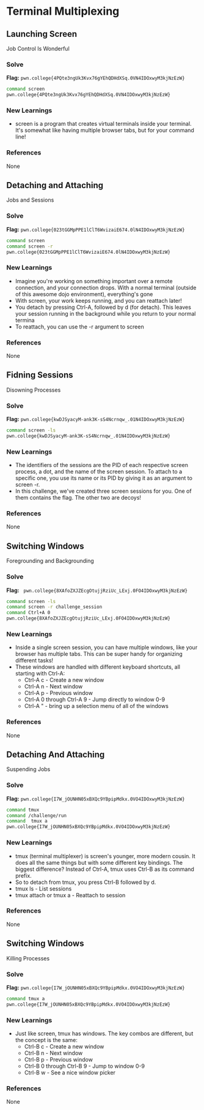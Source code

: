 # Terminal Multiplexing

## Launching Screen 
Job Control Is Wonderful

### Solve
**Flag:** `pwn.college{4PQte3ngUk3Kvx76gYEhQDHdXSq.0VN4IDOxwyM3kjNzEzW}`

```bash
command screen
pwn.college{4PQte3ngUk3Kvx76gYEhQDHdXSq.0VN4IDOxwyM3kjNzEzW}
```

### New Learnings
- screen is a program that creates virtual terminals inside your terminal. It's somewhat like having multiple browser tabs, but for your command line!

### References 
None

## Detaching and Attaching
Jobs and Sessions

### Solve
**Flag:** `pwn.college{023tGGMpPPE1lClT6WvizaiE674.0lN4IDOxwyM3kjNzEzW}`

```bash
command screen
command screen -r
pwn.college{023tGGMpPPE1lClT6WvizaiE674.0lN4IDOxwyM3kjNzEzW}
```

### New Learnings
- Imagine you're working on something important over a remote connection, and your connection drops. With a normal terminal (outside of this awesome dojo environment), everything's gone
- With screen, your work keeps running, and you can reattach later!
- You detach by pressing Ctrl-A, followed by d (for detach). This leaves your session running in the background while you return to your normal termina
- To reattach, you can use the -r argument to screen

### References 
None

## Fidning Sessions
Disowning Processes

### Solve
**Flag:** `pwn.college{kwDJSyacyM-ank3K-sS4Ncrnqw_.01N4IDOxwyM3kjNzEzW}`

```bash
command screen -ls
pwn.college{kwDJSyacyM-ank3K-sS4Ncrnqw_.01N4IDOxwyM3kjNzEzW}
```

### New Learnings
- The identifiers of the sessions are the PID of each respective screen process, a dot, and the name of the screen session. To attach to a specific one, you use its name or its PID by giving it as an argument to screen -r.
- In this challenge, we've created three screen sessions for you. One of them contains the flag. The other two are decoys!

### References 
None

## Switching Windows
Foregrounding and Backgrounding

### Solve
**Flag:** ` pwn.college{8XAfoZXJZEcgOtujjRziUc_LExj.0FO4IDOxwyM3kjNzEzW}`

```bash
command screen -ls
command screen -r challenge_session
command Ctrl+A 0
pwn.college{8XAfoZXJZEcgOtujjRziUc_LExj.0FO4IDOxwyM3kjNzEzW}
```

### New Learnings
- Inside a single screen session, you can have multiple windows, like your browser has multiple tabs. This can be super handy for organizing different tasks!
- These windows are handled with different keyboard shortcuts, all starting with Ctrl-A:
    - Ctrl-A c - Create a new window
    - Ctrl-A n - Next window
    - Ctrl-A p - Previous window
    - Ctrl-A 0 through Ctrl-A 9 - Jump directly to window 0-9
    - Ctrl-A " - bring up a selection menu of all of the windows


### References 
None

## Detaching And Attaching
Suspending Jobs

### Solve
**Flag:** `pwn.college{I7W_jOUNHN05xBXQc9YBpipMdkx.0VO4IDOxwyM3kjNzEzW}`

```bash
command tmux
command /challenge/run
command  tmux a
pwn.college{I7W_jOUNHN05xBXQc9YBpipMdkx.0VO4IDOxwyM3kjNzEzW}
```

### New Learnings
- tmux (terminal multiplexer) is screen's younger, more modern cousin. It does all the same things but with some different key bindings. The biggest difference? Instead of Ctrl-A, tmux uses Ctrl-B as its command prefix.
- So to detach from tmux, you press Ctrl-B followed by d.
- tmux ls - List sessions
- tmux attach or tmux a - Reattach to session

### References 
None

## Switching Windows
Killing Processes

### Solve
**Flag:** `pwn.college{I7W_jOUNHN05xBXQc9YBpipMdkx.0VO4IDOxwyM3kjNzEzW}`

```bash
command tmux a
pwn.college{I7W_jOUNHN05xBXQc9YBpipMdkx.0VO4IDOxwyM3kjNzEzW}
```

### New Learnings
- Just like screen, tmux has windows. The key combos are different, but the concept is the same:
    - Ctrl-B c - Create a new window
    - Ctrl-B n - Next window
    - Ctrl-B p - Previous window
    - Ctrl-B 0 through Ctrl-B 9 - Jump to window 0-9
    - Ctrl-B w - See a nice window picker

### References 
None
